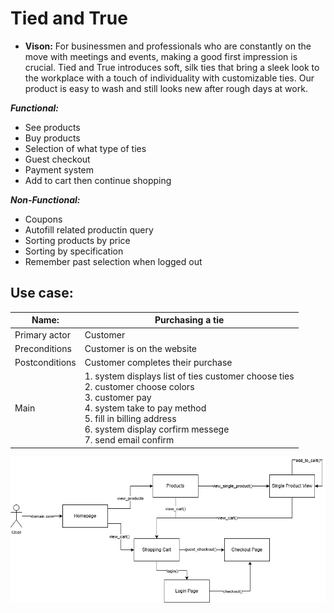 <!-- Fashion website,
5 functional
5 non functional
1 vision -->

# Tied and True

- **Vison:** For businessmen and professionals who are constantly on the move with meetings and events, making a good first impression is crucial. Tied and True introduces soft, silk ties that bring a sleek look to the workplace with a touch of individuality with customizable ties. Our product is easy to wash and still looks new after rough days at work.

***Functional:***

- See products
- Buy products
- Selection of what type of ties
- Guest checkout
- Payment system
- Add to cart then continue shopping 

***Non-Functional:***

- Coupons
- Autofill related productin query
- Sorting products by price
- Sorting by specification
- Remember past selection when logged out

## Use case:

| Name: | Purchasing a tie |
| ----------- | ----------- |
| Primary actor | Customer |
| Preconditions | Customer is on the website |
| Postconditions | Customer completes their purchase |
|Main| 1. system displays list of ties customer choose ties <br> 2. customer choose colors <br> 3. customer pay <br> 4. system take to pay method <br> 5. fill in billing address <br> 6. system display corfirm messege <br> 7. send email confirm <br>


![tiediagram](tied.drawio.png)
